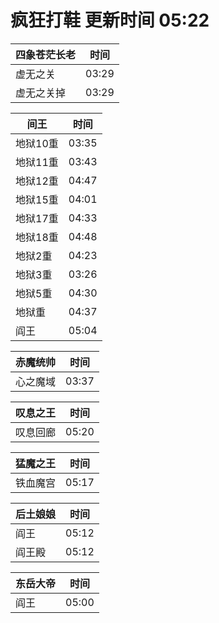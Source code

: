 # 疯狂打鞋 更新时间 05:22

| 四象苍茫长老   | 时间    |
|--------|-------|
| 虚无之关 | 03:29 |
| 虚无之关掉 | 03:29 |

| 间王   | 时间    |
|--------|-------|
| 地狱10重 | 03:35 |
| 地狱11重 | 03:43 |
| 地狱12重 | 04:47 |
| 地狱15重 | 04:01 |
| 地狱17重 | 04:33 |
| 地狱18重 | 04:48 |
| 地狱2重 | 04:23 |
| 地狱3重 | 03:26 |
| 地狱5重 | 04:30 |
| 地狱重 | 04:37 |
| 阎王 | 05:04 |

| 赤魔统帅   | 时间    |
|--------|-------|
| 心之魔域 | 03:37 |

| 叹息之王   | 时间    |
|--------|-------|
| 叹息回廊 | 05:20 |

| 猛魔之王   | 时间    |
|--------|-------|
| 铁血魔宫 | 05:17 |

| 后土娘娘   | 时间    |
|--------|-------|
| 阎王 | 05:12 |
| 阎王殿 | 05:12 |

| 东岳大帝   | 时间    |
|--------|-------|
| 阎王 | 05:00 |